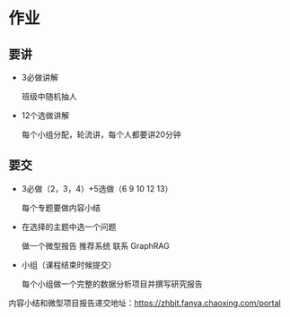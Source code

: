 # 作业

## 要讲

- 3必做讲解

  班级中随机抽人

- 12个选做讲解

  每个小组分配，轮流讲，每个人都要讲20分钟

## 要交

- 3必做（2，3，4）+5选做（6 9 10 12 13）

  每个专题要做内容小结

- 在选择的主题中选一个问题

  做一个微型报告 推荐系统 联系 GraphRAG

- 小组（课程结束时候提交）

  每个小组做一个完整的数据分析项目并撰写研究报告

内容小结和微型项目报告递交地址：https://zhbit.fanya.chaoxing.com/portal